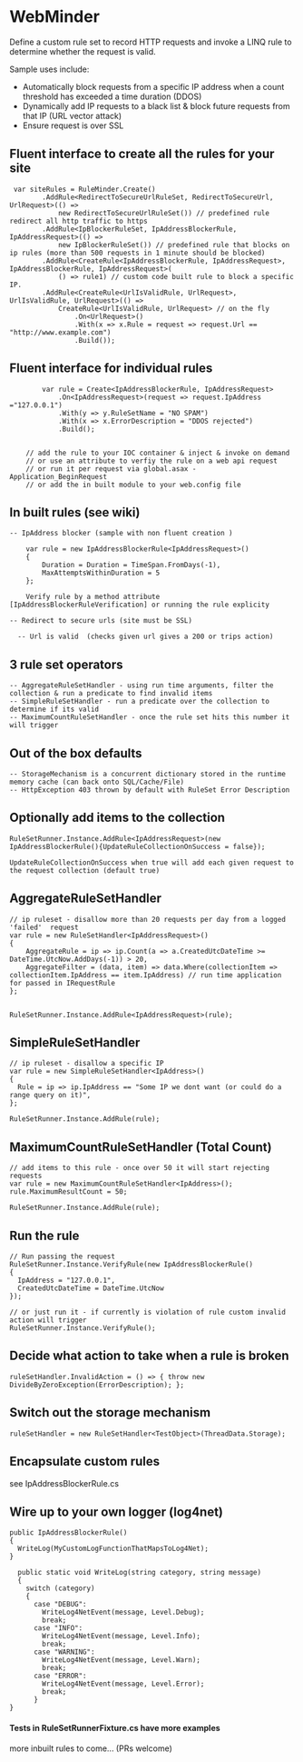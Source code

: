 #  WebMinder

Define a custom rule set to record HTTP requests and invoke a LINQ rule to determine whether the request is valid.

Sample uses include:

- Automatically block requests from a specific IP address when a count threshold has exceeded a time duration (DDOS)
- Dynamically add IP requests to a black list & block future requests from that IP (URL vector attack)
- Ensure request is over SSL

##  Fluent interface to create all the rules for your site

     var siteRules = RuleMinder.Create()
            .AddRule<RedirectToSecureUrlRuleSet, RedirectToSecureUrl, UrlRequest>(() =>
                new RedirectToSecureUrlRuleSet()) // predefined rule redirect all http traffic to https
            .AddRule<IpBlockerRuleSet, IpAddressBlockerRule, IpAddressRequest>(() =>
                new IpBlockerRuleSet()) // predefined rule that blocks on ip rules (more than 500 requests in 1 minute should be blocked)
            .AddRule<CreateRule<IpAddressBlockerRule, IpAddressRequest>, IpAddressBlockerRule, IpAddressRequest>(
                () => rule1) // custom code built rule to block a specific IP.  
            .AddRule<CreateRule<UrlIsValidRule, UrlRequest>, UrlIsValidRule, UrlRequest>(() =>
                CreateRule<UrlIsValidRule, UrlRequest> // on the fly
                    .On<UrlRequest>()
                    .With(x => x.Rule = request => request.Url == "http://www.example.com")
                    .Build());

## Fluent interface for individual rules


            var rule = Create<IpAddressBlockerRule, IpAddressRequest>
                .On<IpAddressRequest>(request => request.IpAddress ="127.0.0.1")
                .With(y => y.RuleSetName = "NO SPAM")
                .With(x => x.ErrorDescription = "DDOS rejected")
                .Build();


	    // add the rule to your IOC container & inject & invoke on demand
	    // or use an attribute to verfiy the rule on a web api request
	    // or run it per request via global.asax - Application_BeginRequest
	    // or add the in built module to your web.config file


## In built rules (see wiki)

    -- IpAddress blocker (sample with non fluent creation )

		var rule = new IpAddressBlockerRule<IpAddressRequest>()
		{
			Duration = Duration = TimeSpan.FromDays(-1),
			MaxAttemptsWithinDuration = 5
		};

		Verify rule by a method attribute [IpAddressBlockerRuleVerification] or running the rule explicity

    -- Redirect to secure urls (site must be SSL)

	  -- Url is valid  (checks given url gives a 200 or trips action)

## 3 rule set operators

    -- AggregateRuleSetHandler - using run time arguments, filter the collection & run a predicate to find invalid items
    -- SimpleRuleSetHandler - run a predicate over the collection to determine if its valid
    -- MaximumCountRuleSetHandler - once the rule set hits this number it will trigger

## Out of the box defaults

    -- StorageMechanism is a concurrent dictionary stored in the runtime memory cache (can back onto SQL/Cache/File)
    -- HttpException 403 thrown by default with RuleSet Error Description

## Optionally add items to the collection

    RuleSetRunner.Instance.AddRule<IpAddressRequest>(new IpAddressBlockerRule(){UpdateRuleCollectionOnSuccess = false});

    UpdateRuleCollectionOnSuccess when true will add each given request to the request collection (default true)

## AggregateRuleSetHandler
    // ip ruleset - disallow more than 20 requests per day from a logged 'failed'  request
    var rule = new RuleSetHandler<IpAddressRequest>()
    {
        AggregateRule = ip => ip.Count(a => a.CreatedUtcDateTime >= DateTime.UtcNow.AddDays(-1)) > 20,
        AggregateFilter = (data, item) => data.Where(collectionItem => collectionItem.IpAddress == item.IpAddress) // run time application for passed in IRequestRule
    };


    RuleSetRunner.Instance.AddRule<IpAddressRequest>(rule);


## SimpleRuleSetHandler

    // ip ruleset - disallow a specific IP
    var rule = new SimpleRuleSetHandler<IpAddress>()
    {
      Rule = ip => ip.IpAddress == "Some IP we dont want (or could do a range query on it)",
    };

    RuleSetRunner.Instance.AddRule(rule);


## MaximumCountRuleSetHandler (Total Count)

    // add items to this rule - once over 50 it will start rejecting requests
    var rule = new MaximumCountRuleSetHandler<IpAddress>();
    rule.MaximumResultCount = 50;

    RuleSetRunner.Instance.AddRule(rule);

## Run the rule

    // Run passing the request
    RuleSetRunner.Instance.VerifyRule(new IpAddressBlockerRule()
    {
      IpAddress = "127.0.0.1",
      CreatedUtcDateTime = DateTime.UtcNow
    });

    // or just run it - if currently is violation of rule custom invalid action will trigger
    RuleSetRunner.Instance.VerifyRule();  

## Decide what action to take when a rule is broken

	ruleSetHandler.InvalidAction = () => { throw new DivideByZeroException(ErrorDescription); };

## Switch out the storage mechanism

	ruleSetHandler = new RuleSetHandler<TestObject>(ThreadData.Storage);  

## Encapsulate custom rules

  see IpAddressBlockerRule.cs

## Wire up to your own logger (log4net)
    public IpAddressBlockerRule()
    {
      WriteLog(MyCustomLogFunctionThatMapsToLog4Net);
    }

      public static void WriteLog(string category, string message)
      {
        switch (category)
        {
          case "DEBUG":
            WriteLog4NetEvent(message, Level.Debug);
            break;
          case "INFO":
            WriteLog4NetEvent(message, Level.Info);
            break;
          case "WARNING":
            WriteLog4NetEvent(message, Level.Warn);
            break;
          case "ERROR":
            WriteLog4NetEvent(message, Level.Error);
            break;
          }
    }

####  Tests in RuleSetRunnerFixture.cs have more examples

more inbuilt rules to come... (PRs welcome)
